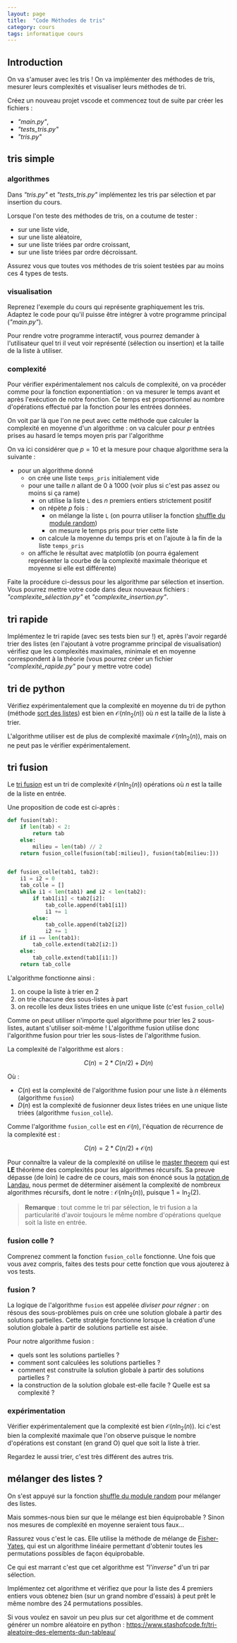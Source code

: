 ```yaml
---
layout: page
title:  "Code Méthodes de tris"
category: cours
tags: informatique cours 
---
```


## Introduction

On va s'amuser avec les tris ! On va implémenter des méthodes de tris, mesurer leurs complexités et visualiser leurs méthodes de tri.

Créez un nouveau projet vscode et commencez tout de suite par créer les fichiers :

* _"main.py"_,
* _"tests_tris.py"_
* _"tris.py"_

## tris simple

### algorithmes

Dans _"tris.py"_ et _"tests_tris.py"_ implémentez les tris par sélection et par insertion du cours.

Lorsque l'on teste des méthodes de tris, on a coutume de tester :

* sur une liste vide,
* sur une liste aléatoire,
* sur une liste triées par ordre croissant,
* sur une liste triées par ordre décroissant.

Assurez vous que toutes vos méthodes de tris soient testées par au moins ces 4 types de tests.

### visualisation

Reprenez l'exemple du cours qui représente graphiquement les tris. Adaptez le code pour qu'il puisse être intégrer à votre programme principal (*"main.py"*).

Pour rendre votre programme interactif, vous pourrez demander à l'utilisateur quel tri il veut voir représenté (sélection ou insertion) et la taille de la liste à utiliser.

### complexité

Pour vérifier expérimentalement nos calculs de complexité, on va procéder comme pour la fonction exponentiation : on va mesurer le temps avant et après l'exécution de notre fonction. Ce temps est proportionnel au nombre d'opérations effectué par la fonction pour les entrées données.

On voit par là que l'on ne peut avec cette méthode que calculer la complexité en moyenne d'un algorithme : on va calculer pour $p$ entrées prises au hasard le temps moyen pris par l'algorithme

On va ici considérer que $p = 10$ et la mesure pour chaque algorithme sera la suivante :

* pour un algorithme donné
  * on crée une liste `temps_pris` initialement vide
  * pour une taille $n$ allant de 0 à 1000 (voir plus si c'est pas assez ou moins si ça rame)
    * on utilise la liste `L` des $n$ premiers entiers strictement positif
    * on répète $p$ fois :
      * on mélange la liste `L` (on pourra utiliser la fonction [shuffle du module random](https://docs.python.org/3/library/random.html#random.shuffle))
      * on mesure le temps pris pour trier cette liste
    * on calcule la moyenne du temps pris et on l'ajoute à la fin de la liste `temps_pris`
  * on affiche le résultat avec matplotlib (on pourra également représenter la courbe de la complexité maximale théorique et moyenne si elle est différente)

Faite la procédure ci-dessus pour les algorithme par sélection et insertion. Vous pourrez mettre votre code dans deux nouveaux fichiers : *"complexite_sélection.py"* et *"complexite_insertion.py"*.

## tri rapide

Implémentez le tri rapide (avec ses tests bien sur !) et, après l'avoir regardé trier des listes (en l'ajoutant à votre programme principal de visualisation) vérifiez que les complexités maximales, minimale et en moyenne correspondent à la théorie (vous pourrez créer un fichier *"complexité_rapide.py"* pour y mettre votre code)

## tri de python

Vérifiez expérimentalement que la complexité en moyenne du tri de python (méthode [sort des listes](https://docs.python.org/3/howto/sorting.html)) est bien en $\mathcal{O}(n\ln_2(n))$ où $n$ est la taille de la liste à trier.

L'algorithme utiliser est de plus de complexité maximale $\mathcal{O}(n\ln_2(n))$, mais on ne peut pas le vérifier expérimentalement.

## tri fusion

Le [tri fusion](https://fr.wikipedia.org/wiki/Tri_fusion) est un tri de complexité $\mathcal{O}(n\ln_2(n))$ opérations où $n$ est la taille de la liste en entrée.

Une proposition de code est ci-après :

```python
def fusion(tab):
    if len(tab) < 2:
        return tab
    else:
        milieu = len(tab) // 2
    return fusion_colle(fusion(tab[:milieu]), fusion(tab[milieu:]))


def fusion_colle(tab1, tab2):
    i1 = i2 = 0
    tab_colle = []
    while i1 < len(tab1) and i2 < len(tab2):
        if tab1[i1] < tab2[i2]:
            tab_colle.append(tab1[i1])
            i1 += 1
        else:
            tab_colle.append(tab2[i2])
            i2 += 1
    if i1 == len(tab1):
        tab_colle.extend(tab2[i2:])
    else:
        tab_colle.extend(tab1[i1:])
    return tab_colle
```

L'algorithme fonctionne ainsi :

1. on coupe la liste à trier en 2
2. on trie chacune des sous-listes à part
3. on recolle les deux listes triées en une unique liste (c'est `fusion_colle`)

Comme on peut utiliser n'importe quel algorithme pour trier les 2 sous-listes, autant s'utiliser soit-même ! L'algorithme fusion utilise donc l'algorithme fusion pour trier les sous-listes de l'algorithme fusion.

La complexité de l'algorithme est alors :

$$C(n) = 2 * C(n/2) + D(n)$$

Où :
* $C(n)$ est la complexité de l'algorithme fusion pour une liste à $n$ éléments (algorithme `fusion`)
* $D(n)$ est la complexité de fusionner deux listes triées en une unique liste triées (algorithme `fusion_colle`). 

Comme l'algorithme `fusion_colle` est en $\mathcal{O}(n)$, l'équation de récurrence de la complexité est :

$$C(n) = 2 * C(n/2) + \mathcal{O}(n)$$

Pour connaître la valeur de la complexité on utilise le [master theorem](https://fr.wikipedia.org/wiki/Master_theorem) qui est **LE** théorème des complexités pour les algorithmes récursifs. Sa preuve dépasse (de loin) le cadre de ce cours, mais son énoncé sous la  [notation de Landau](https://fr.wikipedia.org/wiki/Master_theorem#%C3%89nonc%C3%A9_avec_la_notation_de_Landau), nous permet de déterminer aisément la complexité de nombreux algorithmes récursifs, dont le notre : $\mathcal{O}(n\ln_2(n))$, puisque $1 = \ln_2(2)$.

> **Remarque** : tout comme le tri par sélection, le tri fusion a la particularité d'avoir toujours le même nombre d'opérations quelque soit la liste en entrée. 

### fusion colle ?

Comprenez comment la fonction `fusion_colle` fonctionne. Une fois que vous avez compris, faites des tests pour cette fonction que vous ajouterez à vos tests.

### fusion ?

La logique de l'algorithme `fusion` est appelée *diviser pour régner* : on résous des sous-problèmes puis on crée une solution globale à partir des solutions partielles. Cette stratégie fonctionne lorsque la création d'une solution globale à partir de solutions partielle est aisée. 

Pour notre algorithme fusion :

* quels sont les solutions partielles ?
* comment sont calculées les solutions partielles ?
* comment est construite la solution globale à partir des solutions partielles ?
* la construction de la solution globale est-elle facile ? Quelle est sa complexité ?

### expérimentation

Vérifier expérimentalement que la complexité est bien $\mathcal{O}(n\ln_2(n))$. Ici c'est bien la complexité maximale que l'on observe puisque le nombre d'opérations est constant (en grand O) quel que soit la liste à trier.

Regardez le aussi trier, c'est très différent des autres tris.

## mélanger des listes ?

On s'est appuyé sur la fonction [shuffle du module random](https://docs.python.org/3/library/random.html#random.shuffle) pour mélanger des listes.

Mais sommes-nous bien sur que le mélange est bien équiprobable ? Sinon nos mesures de complexité en moyenne seraient tous faux...

Rassurez vous c'est le cas. Elle utilise la méthode de mélange de [Fisher-Yates](https://fr.wikipedia.org/wiki/M%C3%A9lange_de_Fisher-Yates), qui est un algorithme linéaire permettant d'obtenir toutes les permutations possibles de façon équiprobable.

Ce qui est marrant c'est que cet algorithme est *"l'inverse"* d'un tri par sélection. 

Implémentez cet algorithme et vérifiez que pour la liste des 4 premiers entiers vous obtenez bien (sur un grand nombre d'essais) à peut prêt le même nombre des 24 permutations possibles.

Si vous voulez en savoir un peu plus sur cet algorithme et de comment générer un nombre aléatoire en python : <https://www.stashofcode.fr/tri-aleatoire-des-elements-dun-tableau/>